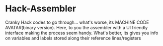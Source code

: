 # Hack-Assembler
Cranky Hack codes to go through... what's worse, its MACHINE CODE AVATAR(binary version). Here, to you the assembler with a UI friendly interface making the process seem handy. What's better, its gives you info on variables and labels stored along their reference lines/registers
